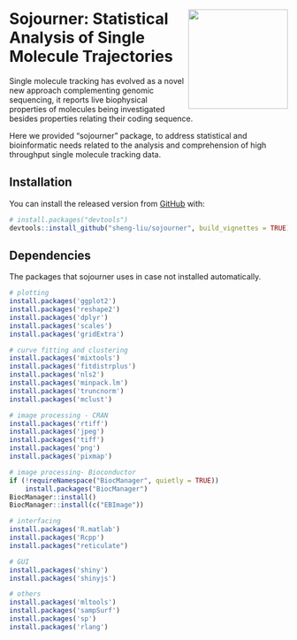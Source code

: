 
# <img src="vignettes/sojourner_logo.png" align="right" alt="" width="180" />

<!-- README.md is generated from README.Rmd. Please edit that file -->

# Sojourner: Statistical Analysis of Single Molecule Trajectories

<!-- badges: start -->

<!-- badges: end -->

Single molecule tracking has evolved as a novel new approach
complementing genomic sequencing, it reports live biophysical properties
of molecules being investigated besides properties relating their coding
sequence.

Here we provided “sojourner” package, to address statistical and
bioinformatic needs related to the analysis and comprehension of high
throughput single molecule tracking data.

## Installation

You can install the released version from [GitHub](https://github.com/)
with:

``` r
# install.packages("devtools")
devtools::install_github("sheng-liu/sojourner", build_vignettes = TRUE)
```

## Dependencies

The packages that sojourner uses in case not installed automatically.

``` r
# plotting
install.packages('ggplot2')
install.packages('reshape2')
install.packages('dplyr')
install.packages('scales')
install.packages('gridExtra')

# curve fitting and clustering
install.packages('mixtools')
install.packages('fitdistrplus')
install.packages('nls2')
install.packages('minpack.lm')
install.packages('truncnorm')
install.packages('mclust')

# image processing - CRAN
install.packages('rtiff')
install.packages('jpeg')
install.packages('tiff')
install.packages('png')
install.packages('pixmap')

# image processing- Bioconductor
if (!requireNamespace("BiocManager", quietly = TRUE))
    install.packages("BiocManager")
BiocManager::install()
BiocManager::install(c("EBImage"))

# interfacing
install.packages('R.matlab')
install.packages('Rcpp')
install.packages("reticulate")

# GUI
install.packages('shiny')
install.packages('shinyjs')

# others
install.packages('mltools')
install.packages('sampSurf')
install.packages('sp')
install.packages('rlang')

```
